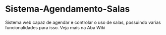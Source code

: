 # Sistema-Agendamento-Salas
Sistema web capaz de agendar e controlar o uso de salas, possuindo varias funcionalidades para isso.
Veja mais na Aba Wiki
